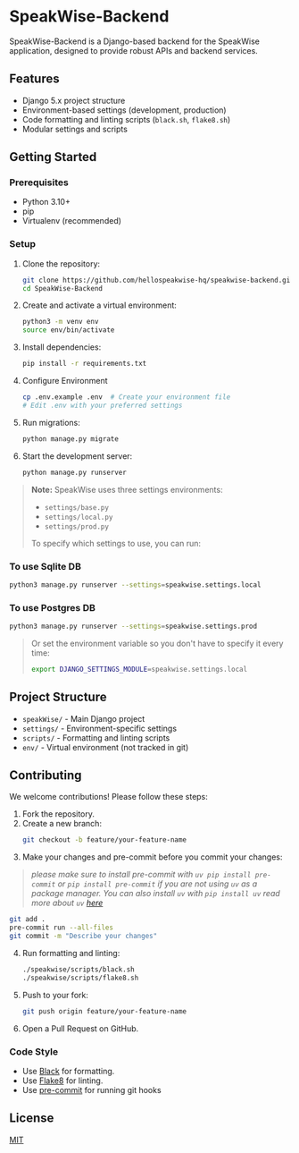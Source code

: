 # SpeakWise-Backend

SpeakWise-Backend is a Django-based backend for the SpeakWise application, designed to provide robust APIs and backend
services.

## Features

- Django 5.x project structure
- Environment-based settings (development, production)
- Code formatting and linting scripts (`black.sh`, `flake8.sh`)
- Modular settings and scripts

## Getting Started

### Prerequisites

- Python 3.10+
- pip
- Virtualenv (recommended)

### Setup

1. Clone the repository:
   ```bash
   git clone https://github.com/hellospeakwise-hq/speakwise-backend.git
   cd SpeakWise-Backend
   ```

2. Create and activate a virtual environment:
   ```bash
   python3 -m venv env
   source env/bin/activate
   ```

3. Install dependencies:
   ```bash
   pip install -r requirements.txt
   ```

4. Configure Environment
   ```bash
   cp .env.example .env  # Create your environment file
   # Edit .env with your preferred settings
   ```

5. Run migrations:
   ```bash
   python manage.py migrate
   ```

6. Start the development server:
   ```bash
   python manage.py runserver
   ```

> **Note:**
> SpeakWise uses three settings environments:
> - `settings/base.py`
> - `settings/local.py`
> - `settings/prod.py`
>
> To specify which settings to use, you can run:
>
### To use Sqlite DB
```bash
python3 manage.py runserver --settings=speakwise.settings.local
```
### To use Postgres DB
```bash
python3 manage.py runserver --settings=speakwise.settings.prod
```
>
> Or set the environment variable so you don't have to specify it every time:
>
> ```bash
> export DJANGO_SETTINGS_MODULE=speakwise.settings.local
> ```

## Project Structure

- `speakWise/` - Main Django project
- `settings/` - Environment-specific settings
- `scripts/` - Formatting and linting scripts
- `env/` - Virtual environment (not tracked in git)

## Contributing

We welcome contributions! Please follow these steps:

1. Fork the repository.
2. Create a new branch:
   ```bash
   git checkout -b feature/your-feature-name
   ```
3. Make your changes and pre-commit before you commit your changes:

> _please make sure to install pre-commit with `uv pip install pre-commit` or `pip install pre-commit` if you are not
using `uv` as a package manager.
> You can also install `uv` with `pip install uv` read more
about `uv` [here](https://docs.astral.sh/uv/getting-started/installation/)_

   ```bash
   git add .
   pre-commit run --all-files
   git commit -m "Describe your changes"
   ```

4. Run formatting and linting:
   ```bash
   ./speakwise/scripts/black.sh
   ./speakwise/scripts/flake8.sh
   ```

5. Push to your fork:
   ```bash
   git push origin feature/your-feature-name
   ```
6. Open a Pull Request on GitHub.

### Code Style

- Use [Black](https://black.readthedocs.io/) for formatting.
- Use [Flake8](https://flake8.pycqa.org/) for linting.
- Use [pre-commit](https://pre-commit.com/) for running git hooks

## License

[MIT](LICENSE)
